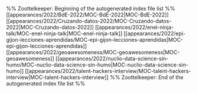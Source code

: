 %% Zoottelkeeper: Beginning of the autogenerated index file list  %%
 [[appearances/2022/BdE-2022/MOC-BdE-2022|MOC-BdE-2022]]
 [[appearances/2022/Cruzando-datos-2022/MOC-Cruzando-datos-2022|MOC-Cruzando-datos-2022]]
 [[appearances/2022/enel-ninja-talk/MOC-enel-ninja-talk|MOC-enel-ninja-talk]]
 [[appearances/2022/epi-gijon-lecciones-aprendidas/MOC-epi-gijon-lecciones-aprendidas|MOC-epi-gijon-lecciones-aprendidas]]
 [[appearances/2022/geoawesomeness/MOC-geoawesomeness|MOC-geoawesomeness]]
 [[appearances/2022/nuclio-data-science-sin-humo/MOC-nuclio-data-science-sin-humo|MOC-nuclio-data-science-sin-humo]]
 [[appearances/2022/talent-hackers-interview/MOC-talent-hackers-interview|MOC-talent-hackers-interview]]
%% Zoottelkeeper: End of the autogenerated index file list  %%
